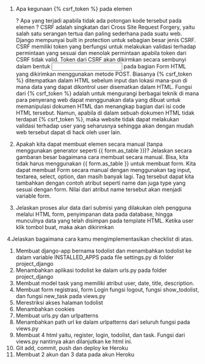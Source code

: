 1. Apa kegunaan {% csrf_token %} pada elemen <form>? Apa yang terjadi apabila tidak ada potongan kode tersebut pada elemen <form>?
CSRF adalah singkatan dari Cross Site Request Forgery, yaitu salah satu serangan tertua dan paling sederhana pada suatu web. Django mempunyai built in protection untuk sebagian besar jenis CSRF. CSRF memiliki token yang berfungsi untuk melakukan validasi terhadap permintaan yang sesuai dan menolak permintaan apabila token dari CSRF tidak valid. Token dari CSRF akan dikirmkan secara sembunyi dalam bentuk <input> pada bagian Form HTML yang dikirimkan menggunakan metode POST.  Biasanya {% csrf_token %} ditempatkan dalam HTML sebelum input dan lokasi mana-pun di mana data yang dapat dikontrol user disematkan dalam HTML. Fungsi dari {% csrf_token %} adalah untuk mengurangi berbagai teknik di mana para penyerang web dapat menggunakan data yang dibuat untuk memanipulasi dokumen HTML dan menangkap bagian dari isi code HTML tersebut. Namun, apabila di dalam sebuah dokumen HTML tidak terdapat {% csrf_token %}, maka website tidak dapat melakukan validasi terhadap user yang seharusnya sehingga akan dengan mudah web tersebut dapat di hack oleh user lain.

2. Apakah kita dapat membuat elemen <form> secara manual (tanpa menggunakan generator seperti {{ form.as_table }})? Jelaskan secara gambaran besar bagaimana cara membuat <form> secara manual.
Bisa, kita tidak harus menggunakan {{ form.as_table }} untuk membuat form. Kita dapat membuat Form secara manual dengan menggunakan tag input, textarea, select, option, dan masih banyak lagi. Tag tersebut dapat kita tambahkan dengan contoh atribut seperti name dan juga type yang sesuai dengan form. Nilai dari atribut name tersebut akan menjadi variable form.

3. Jelaskan proses alur data dari submisi yang dilakukan oleh pengguna melalui HTML form, penyimpanan data pada database, hingga munculnya data yang telah disimpan pada template HTML.
Ketika user klik tombol buat, maka akan dikirimkan

4.Jelaskan bagaimana cara kamu mengimplementasikan checklist di atas.
1. Membuat django-app bernama todolist dan menambahkan todolist ke dalam variable INSTALLED_APPS pada file settings.py di folder project_django
2. Menambahkan aplikasi todolist ke dalam urls.py pada folder project_django
3. Membuat model task yang memiliki atribut user, date, title, description.
4. Membuat form registrasi, form Login fungsi logout, fungsi show_todolist, dan fungsi new_task pada views.py
5. Merestriksi akses halaman todolist
6. Menambahkan cookies
7. Membuat urls.py dan urlpatterns  
8. Menambahkan path url ke dalam urlpatterns dari seluruh fungsi pada views.py
9. Membuat 4 html yaitu, register, login, todolist, dan task. Fungsi dari views.py nantinya akan dilanjutkan ke html ini.
10. Git add, commit, push dan deploy ke Heroku
11. Membuat 2 akun dan 3 data pada akun Heroku
